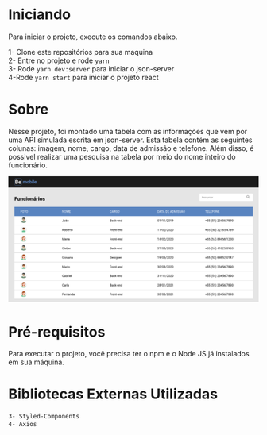 # Iniciando
Para iniciar o projeto, execute os comandos abaixo.

1- Clone este repositórios para sua maquina <br />
2- Entre no projeto e rode `yarn` <br />
3- Rode `yarn dev:server` para iniciar o json-server <br />
4-Rode `yarn start` para iniciar o projeto react

# Sobre
Nesse projeto, foi montado uma tabela com as informações que vem por uma API simulada escrita em json-server. 
Esta tabela contém as seguintes colunas: imagem, nome, cargo, data de admissão e telefone. Além disso, é possivel realizar uma pesquisa na tabela por meio do nome inteiro do funcionário.

![image](https://github.com/King-ego/assets_images_be_mobile/blob/main/table_funcionarios.png?raw=true)

# Pré-requisitos
Para executar o projeto, você precisa ter o npm e o Node JS já instalados em sua máquina.

# Bibliotecas Externas Utilizadas

```
3- Styled-Components
4- Axios
```




